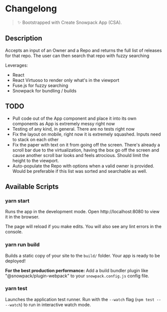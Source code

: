 # Changelong

> ✨ Bootstrapped with Create Snowpack App (CSA).

## Description

Accepts an input of an Owner and a Repo and returns the full list of releases for that repo. The user can then search that repo with fuzzy searching

Leverages:

- React
- React Virtuoso to render only what's in the viewport
- Fuse.js for fuzzy searching
- Snowpack for bundling / builds

## TODO

- Pull code out of the App component and place it into its own components as App is extremely messy right now
- Testing of any kind, in general. There are no tests right now
- Fix the layout on mobile, right now it is extremely squashed. Inputs need to stack on each other
- Fix the paper with text on it from going off the screen. There's already a scroll bar due to the virtualization, having the box go off the screen and cause another scroll bar looks and feels atrocious. Should limit the height to the viewport.
- Auto-populate the Repo with options when a valid owner is provided. Would be preferable if this list was sorted and searchable as well.

## Available Scripts

### yarn start

Runs the app in the development mode.
Open http://localhost:8080 to view it in the browser.

The page will reload if you make edits.
You will also see any lint errors in the console.

### yarn run build

Builds a static copy of your site to the `build/` folder.
Your app is ready to be deployed!

**For the best production performance:** Add a build bundler plugin like "@snowpack/plugin-webpack" to your `snowpack.config.js` config file.

### yarn test

Launches the application test runner.
Run with the `--watch` flag (`npm test -- --watch`) to run in interactive watch mode.
